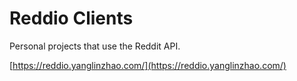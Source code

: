 # Reddio Clients

Personal projects that use the Reddit API. 

[https://reddio.yanglinzhao.com/](https://reddio.yanglinzhao.com/)
